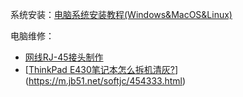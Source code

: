 

系统安装：[电脑系统安装教程(Windows&MacOS&Linux)](./pc-skills/电脑系统安装教程.md)



电脑维修：

- [网线RJ-45接头制作](https://tieba.baidu.com/p/2126498185?red_tag=3255758856)
- [[ThinkPad E430笔记本怎么拆机清灰?](https://m.jb51.net/softjc/454333.html)](https://m.jb51.net/softjc/454333.html)

